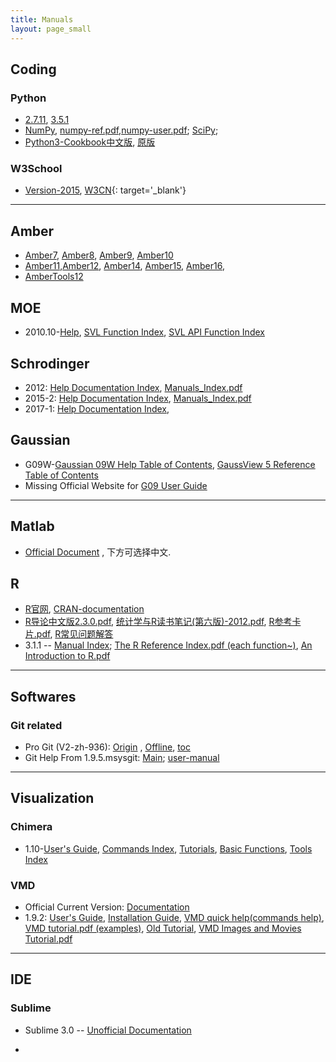 ```yaml
---
title: Manuals
layout: page_small
---
```


## Coding

### Python

- [2.7.11](./Coding/Python/python-2.7.11rc1-docs-html), [3.5.1](./Coding/Python/python-3.5.1rc1-docs-html)
- [NumPy](./Coding/Python/numpy-html-1.10.1/), [numpy-ref.pdf](./Coding/Python/numpy-ref.pdf),[numpy-user.pdf](./Coding/Python/numpy-user.pdf); [SciPy](./Coding/Python/scipy-html-0.16.1/);
- [Python3-Cookbook中文版](./Coding/Python/python3-cookbook-latest/), [原版](https://github.com/yidao620c/python3-cookbook)

### W3School

- [Version-2015](./Coding/W3School/W3Schools_Offline_2015/www.w3schools.com/), [W3CN](./Coding/W3School/W3CN/www.w3school.com.cn/){: target='_blank'}

--------------

## Amber

- [Amber7](./Amber/amber7.pdf), [Amber8](./Amber/amber8.pdf), [Amber9](./Amber/amber9.pdf), [Amber10](./Amber/Amber10i.pdf)
- [Amber11](./Amber/Amber11.pdf),[Amber12](./Amber/Amber12.pdf), [Amber14](./Amber/Amber14.pdf), [Amber15](./Amber/Amber15.pdf), [Amber16](./Amber/Amber16.pdf), 
- [AmberTools12](./Amber/AmberTools12.pdf)

## MOE

- 2010.10-[Help](./MOE/moe2010/html/index.htm), [SVL Function Index](./MOE/moe2010/html/fcnindex.html), [SVL API Function Index](./MOE/moe2010/html/apifcnindex.html)

## Schrodinger

- 2012: [Help Documentation Index](./Schrodinger/Schrodinger_2012_docs/Documentation_Index.html), [Manuals_Index.pdf](./Schrodinger/Schrodinger_2012_docs/Manuals_Index.pdf)
- 2015-2: [Help Documentation Index](./Schrodinger/Schrodinger_2015-2_docs/Documentation_Index.html), [Manuals_Index.pdf](./Schrodinger/Schrodinger_2015-2_docs/Manuals_Index.pdf)
- 2017-1: [Help Documentation Index](./Schrodinger/Schrodinger_2017-1_docs/Documentation.htm),

## Gaussian

- G09W-[Gaussian 09W Help Table of Contents](./Gaussian/G09W/help/g09help.htm), [GaussView 5 Reference Table of Contents](./Gaussian/G09W/help/toc.htm)
- Missing Official Website for [G09 User Guide](./Gaussian/g09ur/index.htm)

-----------------

## Matlab

- [Official Document](http://www.mathworks.com/help/index.html) , 下方可选择中文.

## R

- [R官网](https://www.r-project.org/), [CRAN-documentation](https://cran.r-project.org/)
- [R导论中文版2.3.0.pdf](./R/Ding-R-intro_cn.pdf), [统计学与R读书笔记(第六版)-2012.pdf](./R/Xu-Statistics_and_R.pdf), [R参考卡片.pdf](./R/Liu-R-refcard.pdf), [R常见问题解答](./R/Liu-FAQ.pdf)
- 3.1.1 -- [Manual Index](./R/3.1.1/doc/html/index.html); [The R Reference Index.pdf (each function~)](./R/3.1.1/doc/manual/fullrefman.pdf), [An Introduction to R.pdf](./R/3.1.1/doc/manual/R-intro.pdf)

--------

## Softwares

### Git related

- Pro Git (V2-zh-936): [Origin](https://git-scm.com/book/zh/v2) , [Offline](./Softwares/Git/ProGit/v2_zh_936), [toc](./Softwares/Git/ProGit/v2_zh_936/toc.html)
- Git Help From 1.9.5.msysgit: [Main](./Softwares/Git/GitHelp/1.9.5.msysgit/); [user-manual](./Softwares/Git/GitHelp/1.9.5.msysgit/user-manual.html)

-----------

## Visualization

### Chimera

- 1.10-[User's Guide](./Visualization/Chimera/1.10/helpdir/UsersGuide/index.html), [Commands Index](./Visualization/Chimera/1.10/helpdir/UsersGuide/framecommand.html), [Tutorials](./Visualization/Chimera/1.10/helpdir/UsersGuide/frametut.html), [Basic Functions](./Visualization/Chimera/1.10/helpdir/UsersGuide/framecore.html), [Tools Index](./Visualization/Chimera/1.10/helpdir/UsersGuide/framecontrib.html)

### VMD

- Official Current Version: [Documentation](http://www.ks.uiuc.edu/Research/vmd/current/docs.html)
- 1.9.2: [User's Guide](./Visualization/VMD/1.9.2/ug/), [Installation Guide](./Visualization/VMD/1.9.2/ig/), [VMD quick help(commands help)](./Visualization/VMD/1.9.2/vmd_help.html), [VMD tutorial.pdf (examples)](./Visualization/VMD/1.9.2/vmd-tutorial.pdf), [Old Tutorial](./Visualization/VMD/1.9.2/vmd-tutorial/tutorial-html/), [VMD Images and Movies Tutorial.pdf](./Visualization/VMD/1.9.2/imgmv-tutorial.pdf)

-----------

## IDE

### Sublime 

- Sublime 3.0 -- [Unofficial Documentation](./IDE/Sublime/sublime-text-unofficial-documentation-3.0/)

- 
